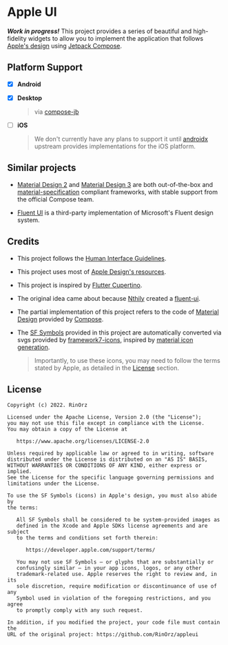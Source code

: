 # Apple UI

***Work in progress!*** This project provides a series of beautiful and high-fidelity widgets to allow you to implement the application that follows [Apple's design](https://developer.apple.com/design/) using [Jetpack Compose](https://developer.android.com/jetpack/compose).



## Platform Support

- [x] **Android**

- [x] **Desktop**
  
  > via [compose-jb](https://github.com/JetBrains/compose-jb)
  
- [ ] **iOS**
  
  > We don't currently have any plans to support it until [androidx](https://github.com/androidx/androidx/tree/androidx-main/compose) upstream provides implementations for the iOS platform.



## Similar projects

- [Material Design 2](https://developer.android.com/reference/kotlin/androidx/compose/material/package-summary) and [Material Design 3](https://developer.android.com/reference/kotlin/androidx/compose/material3/package-summary) are both out-of-the-box and [material-specification](https://material.io/) compliant frameworks, with stable support from the official Compose team.

- [Fluent UI](https://github.com/Nthily/fluentui) is a third-party implementation of Microsoft's Fluent design system.

  

## Credits

- This project follows the [Human Interface Guidelines](https://developer.apple.com/design/human-interface-guidelines/).
- This project uses most of [Apple Design's resources](https://developer.apple.com/design/resources/).
- This project is inspired by [Flutter Cupertino](https://docs.flutter.dev/development/ui/widgets/cupertino).
- The original idea came about because [Nthily](https://github.com/Nthily) created a [fluent-ui](https://github.com/Nthily/fluentui).
- The partial implementation of this project refers to the code of [Material Design](https://material.io/) provided by [Compose](https://github.com/androidx/androidx/tree/androidx-main/compose/material).
- The [SF Symbols](https://developer.apple.com/sf-symbols/) provided in this project are automatically converted via svgs provided by [framework7-icons](https://github.com/framework7io/framework7-icons), inspired by [material icon generation](https://github.com/androidx/androidx/tree/androidx-main/compose/material/material/icons#icon-generation).

  > Importantly, to use these icons, you may need to follow the terms stated by Apple, as detailed in the [License](#License) section.



## License

```
Copyright (c) 2022. RinOrz

Licensed under the Apache License, Version 2.0 (the "License");
you may not use this file except in compliance with the License.
You may obtain a copy of the License at

   https://www.apache.org/licenses/LICENSE-2.0

Unless required by applicable law or agreed to in writing, software
distributed under the License is distributed on an "AS IS" BASIS,
WITHOUT WARRANTIES OR CONDITIONS OF ANY KIND, either express or implied.
See the License for the specific language governing permissions and
limitations under the License.

To use the SF Symbols (icons) in Apple's design, you must also abide by
the terms:

   All SF Symbols shall be considered to be system-provided images as 
   defined in the Xcode and Apple SDKs license agreements and are subject 
   to the terms and conditions set forth therein:

      https://developer.apple.com/support/terms/

   You may not use SF Symbols — or glyphs that are substantially or 
   confusingly similar — in your app icons, logos, or any other 
   trademark-related use. Apple reserves the right to review and, in its 
   sole discretion, require modification or discontinuance of use of any 
   Symbol used in violation of the foregoing restrictions, and you agree 
   to promptly comply with any such request.

In addition, if you modified the project, your code file must contain the
URL of the original project: https://github.com/RinOrz/appleui
```